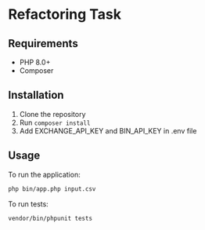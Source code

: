 # Refactoring Task

## Requirements
- PHP 8.0+
- Composer

## Installation
1. Clone the repository
2. Run `composer install`
3. Add EXCHANGE_API_KEY and BIN_API_KEY in .env file

## Usage
To run the application:
```bash
php bin/app.php input.csv
```

To run tests:
```bash
vendor/bin/phpunit tests
```